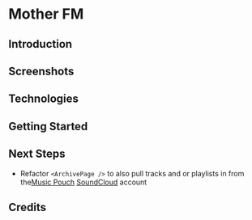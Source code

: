 # Mother FM

## Introduction

## Screenshots

## Technologies

## Getting Started

## Next Steps

- Refactor ```<ArchivePage />``` to also pull tracks and or playlists in from the[Music Pouch](https://www.soundcloud.com/themusicpouch) [SoundCloud](https://soundcloud.com) account

## Credits
